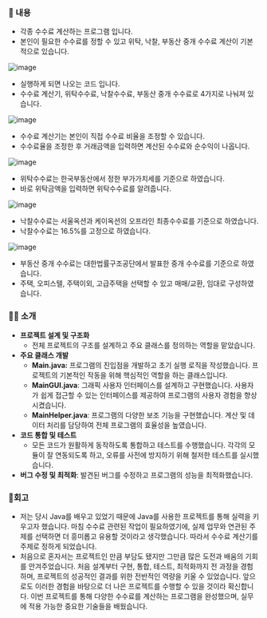 ### 📖 내용

- 각종 수수료 계산하는 프로그램 입니다.
- 본인이 필요한 수수료를 정할 수 있고 위탁, 낙찰, 부동산 중개 수수료 계산이 기본적으로 있습니다.

![image](https://github.com/hyunmin0818/JavaProject/assets/97450568/bda1f160-a0d6-479c-b051-e9213bf09fe1)



- 실행하게 되면 나오는 코드 입니다.
- 수수료 계산기, 위탁수수료, 낙찰수수료, 부동산 중개 수수료로 4가지로 나눠져 있습니다.

![image](https://github.com/hyunmin0818/JavaProject/assets/97450568/6efd07af-97b1-4e13-b5f6-42f36014829f)


- 수수료 계산기는 본인이 직접 수수료 비율을 조정할 수 있습니다.
- 수수료율을 조정한 후 거래금액을 입력하면 계산된 수수료와 순수익이 나옵니다.

![image](https://github.com/hyunmin0818/JavaProject/assets/97450568/55c71f10-7a71-4fbd-b333-23e29f9db652)


- 위탁수수료는 한국부동산에서 정한 부가가치세를 기준으로 하였습니다.
- 바로 위탁금액을 입력하면 위탁수수료를 알려줍니다.

![image](https://github.com/hyunmin0818/JavaProject/assets/97450568/fde8d3d4-23a5-485c-a701-0c731969b464)


- 낙찰수수료는 서울옥션과 케이옥션의 오프라인 최종수수료를 기준으로 하였습니다.
- 낙찰수수료는 16.5%를 고정으로 하였습니다.

![image](https://github.com/hyunmin0818/JavaProject/assets/97450568/c4559af4-285d-4128-ae4e-1d132821c11f)


- 부동산 중개 수수료는 대한법률구조공단에서 발표한 중개 수수료를 기준으로 하였습니다.
- 주택, 오피스텔, 주택이외, 고급주택을 선택할 수 있고 매매/교환, 임대로 구성하였습니다.

### 🙋‍♂️ 소개

- **프로젝트 설계 및 구조화**
    - 전체 프로젝트의 구조를 설계하고 주요 클래스를 정의하는 역할을 맡았습니다.
- **주요 클래스 개발**
    - **Main.java:** 프로그램의 진입점을 개발하고 초기 실행 로직을 작성했습니다. 프로젝트의 기본적인 작동을 위해 핵심적인 역할을 하는 클래스입니다.
    - **MainGUI.java**: 그래픽 사용자 인터페이스를 설계하고 구현했습니다. 사용자가 쉽게 접근할 수 있는 인터페이스를 제공하여 프로그램의 사용자 경험을 향상시켰습니다.
    - **MainHelper.java**: 프로그램의 다양한 보조 기능을 구현했습니다. 계산 및 데이터 처리를 담당하여 전체 프로그램의 효율성을 높였습니다.
- **코드 통합 및 테스트**
    - 모든 코드가 원활하게 동작하도록 통합하고 테스트를 수행했습니다. 각각의 모듈이 잘 연동되도록 하고, 오류를 사전에 방지하기 위해 철저한 테스트를 실시했습니다.
- **버그 수정 및 최적화**: 발견된 버그를 수정하고 프로그램의 성능을 최적화했습니다.

### 🔺회고

- 저는 당시 Java를 배우고 있었기 때문에 Java를 사용한 프로젝트를 통해 실력을 키우고자 했습니다. 마침 수수료 관련된 작업이 필요하였기에, 실제 업무와 연관된 주제를 선택하면 더 흥미롭고 유용할 것이라고 생각했습니다. 따라서 수수료 계산기를 주제로 정하게 되었습니다.
- 처음으로 혼자서는 프로젝트인 만큼 부담도 됐지만 그만큼 많은 도전과 배움의 기회를 안겨주었습니다. 처음 설계부터 구현, 통합, 테스트, 최적화까지 전 과정을 경험하며, 프로젝트의 성공적인 결과를 위한 전반적인 역량을 키울 수 있었습니다. 앞으로도 이러한 경험을 바탕으로 더 나은 프로젝트를 수행할 수 있을 것이라 확신합니다. 이번 프로젝트를 통해 다양한 수수료를 계산하는 프로그램을 완성했으며, 실무에 적용 가능한 중요한 기술들을 배웠습니다.
